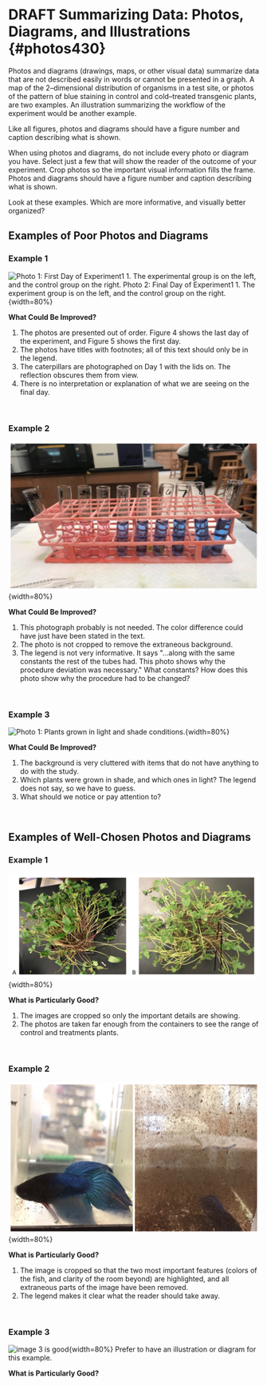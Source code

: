 # DRAFT Summarizing Data: Photos,  Diagrams, and Illustrations {#photos430}

Photos and diagrams (drawings, maps, or other visual data) summarize data that are not described easily in words or cannot be presented in a graph. A map of the 2–dimensional distribution of organisms in a test site, or photos of the pattern of blue staining in control and cold–treated transgenic plants, are two examples. An illustration summarizing the workflow of the experiment would be another example. 

Like all figures, photos and diagrams should have a figure number and caption describing what is shown.

When using photos and diagrams, do not include every photo or diagram you have. Select just a few that will show the reader of the outcome of your experiment. Crop photos so the important visual information fills the frame. Photos and diagrams should have a figure number and caption describing what is shown. 

Look at these examples. Which are more informative, and visually better organized?


## Examples of Poor Photos and Diagrams

### Example 1

![Photo 1: First Day of Experiment1 1.	The experimental group is on the left, and the control group on the right.  Photo 2: Final Day of Experiment1 1.	The experiment group is on the left, and the control group on the right.](images/Manduca_panel.png){width=80%}

__What Could Be Improved?__

1. The photos are presented out of order. Figure 4 shows the last day of the experiment, and Figure 5 shows the first day.
2. The photos have titles with footnotes; all of this text should only be in the legend.
3. The caterpillars are photographed on Day 1 with the lids on. The reflection obscures them from view.
4. There is no interpretation or explanation of what we are seeing on the final day.

<br/>


### Example 2

![Figure 1 shows the difference in color for test tubes 1-3 which had pH 3 buffer, along with the same constants the rest of the tubes had. This photo shows why the procedure deviation was necessary.](images/Tubes.png){width=80%}

__What Could Be Improved?__

1. This photograph probably is not needed. The color difference could have just have been stated in the text. 
2. The photo is not cropped to remove the extraneous background.
3. The legend is not very informative. It says "...along with the same constants the rest of the tubes had. This photo shows why the procedure deviation was necessary." What constants? How does this photo show why the procedure had to be changed? 

<br/>

### Example 3

![Photo 1: Plants grown in light and shade conditions.](images/Cluttered_plants.png){width=80%}

__What Could Be Improved?__

1. The background is very cluttered with items that do not have anything to do with the study.
2. Which plants were grown in shade, and which ones in light? The legend does not say, so we have to guess.
3. What should we notice or pay attention to?

<br/>


## Examples of Well-Chosen Photos and Diagrams

### Example 1

![Figure 1. A. A container of field pea seedlings that are 7 days old, before being treated to simulated herbivory. B. A container of field peas with holes punched in the leaves to simulate herbivory.](images/Herbivory.png){width=80%}

__What is Particularly Good?__

1. The images are cropped so only the important details are showing. 
2. The photos are taken far enough from the containers to see the range of control and treatments plants.

<br/>

### Example 2

![Figure 1. Comparison of betta visibility in clear water (left, control) and murky water (right, experimental). Compare the relative colors of the same fish in the two conditions, and how clearly the room beyond the tank shows through.](images/Murky_water.png){width=80%}

__What is Particularly Good?__

1. The image is cropped so that the two most important features (colors of the fish, and clarity of the room beyond) are highlighted, and all extraneous parts of the image have been removed.
2. The legend makes it clear what the reader should take away.

<br/>

### Example 3

![image 3 is good](images/name.png){width=80%}
Prefer to have an illustration or diagram for this example.

__What is Particularly Good?__


